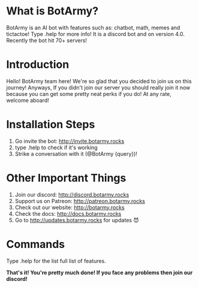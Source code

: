 # What is BotArmy?

BotArmy is an AI bot with features such as: chatbot, math, memes and tictactoe! Type .help for more info! It is a discord bot and on version 4.0.
Recently the bot hit 70+ servers! 



# **Introduction**

Hello! BotArmy team here! We're so glad that you decided to join us on this journey! Anyways, If you didn't join our server you should really join it now because you can get some pretty neat perks if you do! At any rate, welcome aboard!

# **Installation Steps**

 1) Go invite the bot: http://invite.botarmy.rocks
 2) type .help to check if it's working
 3) Strike a conversation with it (@BotArmy {query})!

#  **Other Important Things**

 1) Join our discord: http://discord.botarmy.rocks
 2) Support us on Patreon: http://patreon.botarmy.rocks
 3) Check out our website: http://botarmy.rocks
 4) Check the docs: http://docs.botarmy.rocks
 5) Go to http://updates.botarmy.rocks for updates 😈

# **Commands**

Type .help for the list full list of features.


**That's it! You're pretty much done! If you face any problems then join our discord!**
